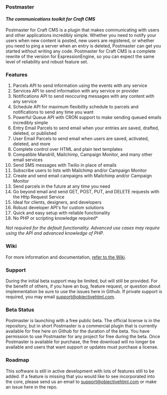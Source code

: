 ### Postmaster

#### *The communications toolkit for Craft CMS*

Postmaster for Craft CMS is a plugin that makes communicating with users and other applications incredibly simple. Whether you need to notify your users when new content is posted, new users are registered, or whether you need to ping a server when an entry is deleted, Postmaster can get you started without writing any code. Postmaster for Craft CMS is a complete rewrite of the version for ExpressionEngine, so you can expect the same level of reliability and robust feature set.

### Features

1. Parcels API to send information using the events with any service
2. Services API to send information with any service or provider
3. Notifications API to send reoccuring messages with any content with any service
4. Schedule API for maximum flexibility schedule to parcels and notifications to send any time you want
5. Powerful Queue API with CRON support to make sending queued emails incredibly simple
6. Entry Email Parcels to send email when your entries are saved, drafted, deleted, or published
7. User Email Parcels to send email when users are saved, activated, deleted, and more
8. Complete control over HTML and plain text templates
9. Compatible Mandrill, Mailchimp, Campaign Monitor, and many other email services
10. Send SMS messages with Twilio in place of emails
11. Subscribe users to lists with Mailchimp and/or Campaign Monitor
12. Create and send email campaigns with Mailchimp and/or Campaign Monitor
13. Send parcels in the future at any time you need
14. Go beyond email and send GET, POST, PUT, and DELETE requests with the Http Request Service
15. Ideal for clients, designers, and developers
16. Robust developer API's for custom solutions
17. Quick and easy setup with reliable functionality
18. No PHP or scripting knowledge required*

*Not required for the default functionality. Advanced use cases may require using the API and advanced knowledge of PHP.*

### Wiki

For more information and documentation, [refer to the Wiki](https://github.com/objectivehtml/Postmaster-for-Craft-CMS/wiki).

### Support

During the initial beta support may be limited, but will still be provided. For the benefit of others, if you have an bug, feature request, or question about implementation be sure to use the issues here in Github. If private support is required, you may email [support@objectivehtml.com](mailto:support@objectivehtml.com).

### Beta Status

Postmaster is launching with a free public beta. The official license is in the repository, but in short Postmaster is a commercial plugin that is currently available for free here on Github for the duration of the beta. You have permission to use Postmaster for any project for free during the beta. Once Postmaster is available for purchase, the free download will no longer be available and users that want support or updates must purchase a license.

### Roadmap

This software is still in active development with lots of features still to be added. If a feature is missing that you would like to see incorporated into the core, please send us an email to [support@objectivehtml.com](mailto:support@objectivehtml.com) or make an issue here in the repo.

